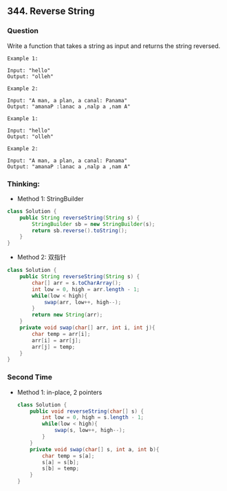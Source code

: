 ## 344. Reverse String

### Question
Write a function that takes a string as input and returns the string reversed.

```
Example 1:

Input: "hello"
Output: "olleh"

Example 2:

Input: "A man, a plan, a canal: Panama"
Output: "amanaP :lanac a ,nalp a ,nam A"

Example 1:

Input: "hello"
Output: "olleh"

Example 2:

Input: "A man, a plan, a canal: Panama"
Output: "amanaP :lanac a ,nalp a ,nam A"
```

### Thinking:
* Method 1: StringBuilder

```Java
class Solution {
    public String reverseString(String s) {
        StringBuilder sb = new StringBuilder(s);
        return sb.reverse().toString();
    }
}
```

* Method 2: 双指针

```Java
class Solution {
    public String reverseString(String s) {
        char[] arr = s.toCharArray();
        int low = 0, high = arr.length - 1;
        while(low < high){
            swap(arr, low++, high--);
        }
        return new String(arr);
    }
    private void swap(char[] arr, int i, int j){
        char temp = arr[i];
        arr[i] = arr[j];
        arr[j] = temp;
    }
}
```

### Second Time
* Method 1: in-place, 2 pointers
	```Java
	class Solution {
		public void reverseString(char[] s) {
			int low = 0, high = s.length - 1;
			while(low < high){
				swap(s, low++, high--);
			}
		}
		private void swap(char[] s, int a, int b){
			char temp = s[a];
			s[a] = s[b];
			s[b] = temp;
		}
	}
	```